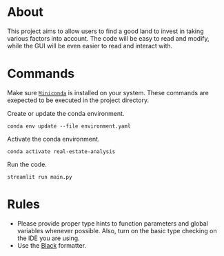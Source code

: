 # About

This project aims to allow users to find a good land to invest in taking various factors into account. The code will be easy to read and modify, while the GUI will be even easier to read and interact with.

# Commands

Make sure [`Miniconda`](https://docs.conda.io/en/latest/miniconda.html) is installed on your system. These commands are exepected to be executed in the project directory.

Create or update the conda environment.

```
conda env update --file environment.yaml
```

Activate the conda environment.

```
conda activate real-estate-analysis
```

Run the code.

```
streamlit run main.py
```

# Rules

- Please provide proper type hints to function parameters and global variables whenever possible. Also, turn on the basic type checking on the IDE you are using.
- Use the [Black](https://github.com/psf/black) formatter.
